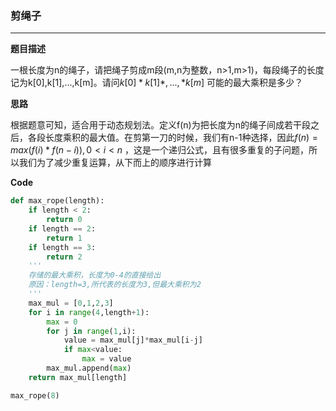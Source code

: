 ### 剪绳子

------

__题目描述__

一根长度为n的绳子，请把绳子剪成m段(m,n为整数，n>1,m>1)，每段绳子的长度记为k[0],k[1],...,k[m]。请问$k[0]*k[1]*,...,*k[m]$ 可能的最大乘积是多少？

__思路__

根据题意可知，适合用于动态规划法。定义f(n)为把长度为n的绳子间成若干段之后，各段长度乘积的最大值。在剪第一刀的时候，我们有n-1种选择，因此$f(n)=max(f(i)*f(n-i)),0<i<n$ ，这是一个递归公式，且有很多重复的子问题，所以我们为了减少重复运算，从下而上的顺序进行计算

__Code__

```python
def max_rope(length):
    if length < 2:
        return 0
    if length == 2:
        return 1
    if length == 3:
        return 2
    '''
    存储的最大乘积，长度为0-4的直接给出
    原因：length=3,所代表的长度为3,但最大乘积为2
    '''
    max_mul = [0,1,2,3]
    for i in range(4,length+1):
        max = 0
        for j in range(1,i):
            value = max_mul[j]*max_mul[i-j]
            if max<value:
                max = value
        max_mul.append(max)
    return max_mul[length]

max_rope(8)
```

